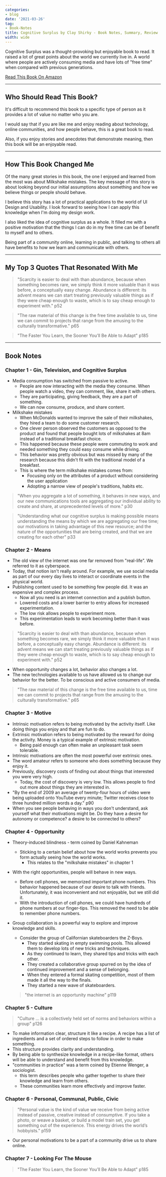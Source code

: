 ```yaml
---
categories:
- blog
date: '2021-03-26'
tag:
- Book-Notes
title: Cognitive Surplus by Clay Shirky - Book Notes, Summary, Review
width: wide
---
```


Cognitive Surplus was a thought-provoking but enjoyable book to read. It raised a lot of great points about the world we currently live in. A world where people are actively consuming media and have lots of "free time" when compared with previous generations.

[Read This Book On Amazon](https://www.amazon.com/Cognitive-Surplus-Technology-Consumers-Collaborators/dp/0143119583?dchild=1&keywords=cognitive+surplus&qid=1614773499&s=books&sr=1-1&linkCode=ll1&tag=mishacreatrix-20&linkId=93a61d7b26565e6ae358292b081bf1ac&language=en_US&ref_=as_li_ss_tl)

---

## Who Should Read This Book?

It's difficult to recommend this book to a specific type of person as it provides a lot of value no matter who you are.

I would say that if you are like me and enjoy reading about technology, online communities, and how people behave, this is a great book to read.

Also, if you enjoy stories and anecdotes that demonstrate meaning, then this book will be an enjoyable read.

---

## How This Book Changed Me

Of the many great stories in this book, the one I enjoyed and learned from the most was about Milkshake mistakes. The key message of this story is about looking beyond our initial assumptions about something and how we believe things or people should behave.

I believe this story has a lot of practical applications to the world of UI Design and Usability. I look forward to seeing how I can apply this knowledge when I'm doing my design work.

I also liked the idea of cognitive surplus as a whole. It filled me with a positive motivation that the things I can do in my free time can be of benefit to myself and to others. 

Being part of a community online, learning in public, and talking to others all have benefits to how we learn and communicate with others.

---

## My Top 3 Quotes That Resonated With Me

> "Scarcity is easier to deal with than abundance, because when something becomes rare, we simply think it more valuable than it was before, a conceptually easy change. Abundance is different: its advent means we can start treating previously valuable things as if they were cheap enough to waste, which is to say cheap enough to experiment with." p52

> "The raw material of this change is the free time available to us, time we can commit to projects that range from the amusing to the culturally transformative." p65

> "The Faster You Learn, the Sooner You’ll Be Able to Adapt" p185

---

## Book Notes

### Chapter 1 - Gin, Television, and Cognitive Surplus

- Media consumption has switched from passive to active.
    - People are now interacting with the media they consume. When people watch a video, they can comment, like, share it with others.
    - They are participating, giving feedback, they are a part of something.
    - We can now consume, produce, and share content.
- Milkshake mistakes
    - When McDonalds wanted to improve the sale of their milkshakes, they hired a team to do some customer research.
    - One clever person observed the customers as opposed to the product and found that people bought lots of milkshakes at 8am instead of a traditional breakfast choice.
    - This happened because these people were commuting to work and needed something they could easy consume while driving.
    - This behavior was pretty obvious but was missed by many of the research because this didn't fit with the traditional model of a breakfast.
    - This is where the term milkshake mistakes comes from:
        - Focusing only on the attributes of a product without considering the user application
        - Adopting a narrow view of people's traditions, habits etc.

> "When you aggregate a lot of something, it behaves in new ways, and our new communications tools are aggregating our individual ability to create and share, at unprecedented levels of more." p30

> "Understanding what our cognitive surplus is making possible means understanding the means by which we are aggregating our free time; our motivations in taking advantage of this new resource; and the nature of the opportunities that are being created, and that we are creating for each other" p33

### Chapter 2 - Means

- The old view of the internet was one far removed from "real-life". We referred to it as cyberspace.
- Today, that notion isn't really around. For example, we use social media as part of our every day lives to interact or coordinate events in the physical world.
- Publishing content used to be something few people did. It was an expensive and complex process.
    - Now all you need is an internet connection and a publish button.
    - Lowered costs and a lower barrier to entry allows for increased experimentation.
    - The low risk allows people to experiment more.
    - This experimentation leads to work becoming better than it was before.

> "Scarcity is easier to deal with than abundance, because when something becomes rare, we simply think it more valuable than it was before, a conceptually easy change. Abundance is different: its advent means we can start treating previously valuable things as if they were cheap enough to waste, which is to say cheap enough to experiment with." p52

- When opportunity changes a lot, behavior also changes a lot.
- The new technologies available to us have allowed us to change our behavior for the better. To be conscious and active consumers of media.

> "The raw material of this change is the free time available to us, time we can commit to projects that range from the amusing to the culturally transformative." p65

### Chapter 3 - Motive

- Intrinsic motivation refers to being motivated by the activity itself. Like doing things you enjoy and that are fun to do.
- Extrinsic motivation refers to being motivated by the reward for doing the activity. Money is a typical example of extrinsic motivation.
    - Being paid enough can often make an unpleasant task seem tolerable.
- Intrinsic motivations are often the most powerful over extrinsic ones.
- The word amateur refers to someone who does something because they enjoy it.
- Previously, discovery costs of finding out about things that interested you were very high.
    - Today, the cost of discovery is very low. This allows people to find out more about things they are interested in.
- "By the end of 2009 an average of twenty-four hours of video were being uploaded onto YouTube every minute; Twitter receives close to three hundred million words a day." p90
- When you see people behaving in ways you don't understand, ask yourself what their motivations might be. Do they have a desire for autonomy or competence? a desire to be connected to others?


### Chapter 4 - Opportunity

- Theory-induced blindness - term coined by Daniel Kahneman
    - Sticking to a certain belief about how the world works prevents you form actually seeing how the world works.
        - This relates to the "milkshake mistakes" in chapter 1
- With the right opportunities, people will behave in new ways.
    - Before cell phones, we memorized important phone numbers. This behavior happened because of our desire to talk with friends. Unfortunately, it was inconvenient and not enjoyable, but we still did it.
    - With the introduction of cell phones, we could have hundreds of phone numbers at our finger-tips. This removed the need to be able to remember phone numbers.
- Group collaboration is a powerful way to explore and improve knowledge and skills.
    - Consider the group of Californian skateboarders the Z-Boys.
        - They started skating in empty swimming pools. This allowed them to develop lots of new tricks and techniques.
        - As they continued to learn, they shared tips and tricks with each other.
        - They created a collaborative group spurred on by the idea of continued improvement and a sense of belonging.
        - When they entered a formal skating competition, most of them made it all the way to the finals.
        - They started a new wave of skateboarders.

    > "the internet is an opportunity machine" p119

### Chapter 5 - Culture

> "Culture ... is a collectively held set of norms and behaviors within a group" p126

- To make information clear, structure it like a recipe. A recipe has a list of ingredients and a set of ordered steps to follow in order to make something.
- This structure provides clarity and understanding.
- By being able to synthesize knowledge in a recipe-like format, others will be able to understand and benefit from this knowledge.
- "communities in practice" was a term coined by Etienne Wenger, a sociologist.
    - this term describes people who gather together to share their knowledge and learn from others.
    - These communities learn more effectively and improve faster.

### Chapter 6 - Personal, Communal, Public, Civic

> "Personal value is the kind of value we receive from being active instead of passive, creative instead of consumptive. If you take a photo, or weave a basket, or build a model train set, you get something out of the experience. This energy drives the world’s hobbyists." p159

- Our personal motivations to be a part of a community drive us to share online.

### Chapter 7 - Looking For The Mouse

> "The Faster You Learn, the Sooner You’ll Be Able to Adapt" p185